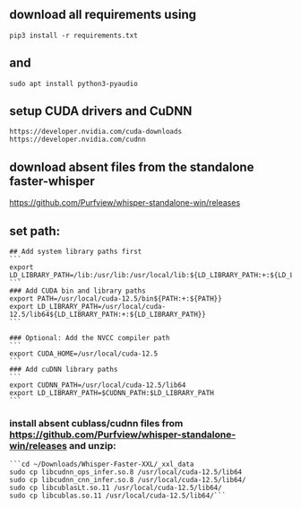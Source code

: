 ## download all requirements using 
    pip3 install -r requirements.txt
## and
    sudo apt install python3-pyaudio
## setup CUDA drivers and CuDNN
    https://developer.nvidia.com/cuda-downloads
    https://developer.nvidia.com/cudnn
    
## download absent files from the standalone faster-whisper
  https://github.com/Purfview/whisper-standalone-win/releases
## set path:
    ## Add system library paths first
    ```
    export LD_LIBRARY_PATH=/lib:/usr/lib:/usr/local/lib:${LD_LIBRARY_PATH:+:${LD_LIBRARY_PATH}}
    ```
    ### Add CUDA bin and library paths
    export PATH=/usr/local/cuda-12.5/bin${PATH:+:${PATH}}
    export LD_LIBRARY_PATH=/usr/local/cuda-12.5/lib64${LD_LIBRARY_PATH:+:${LD_LIBRARY_PATH}}
    ```

    ### Optional: Add the NVCC compiler path
    ```
    export CUDA_HOME=/usr/local/cuda-12.5
    ```
    ### Add cuDNN library paths
    ```
    export CUDNN_PATH=/usr/local/cuda-12.5/lib64
    export LD_LIBRARY_PATH=$CUDNN_PATH:$LD_LIBRARY_PATH
    ```
### install absent cublass/cudnn files from https://github.com/Purfview/whisper-standalone-win/releases and unzip:
    ```cd ~/Downloads/Whisper-Faster-XXL/_xxl_data
    sudo cp libcudnn_ops_infer.so.8 /usr/local/cuda-12.5/lib64
    sudo cp libcudnn_cnn_infer.so.8 /usr/local/cuda-12.5/lib64/
    sudo cp libcublasLt.so.11 /usr/local/cuda-12.5/lib64/
    sudo cp libcublas.so.11 /usr/local/cuda-12.5/lib64/```
